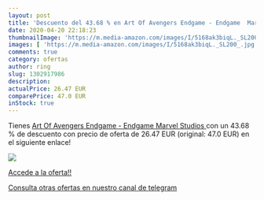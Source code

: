 ```yaml
---
layout: post
title: 'Descuento del 43.68 % en Art Of Avengers Endgame - Endgame  Marve'
date: 2020-04-20 22:18:23
thumbnailImage: 'https://m.media-amazon.com/images/I/5168ak3biqL._SL200_.jpg'
images: [ 'https://m.media-amazon.com/images/I/5168ak3biqL._SL200_.jpg' ]
comments: true
category: ofertas
author: ring
slug: 1302917986
description:
actualPrice: 26.47 EUR
comparePrice: 47.0 EUR
inStock: true
---
```


Tienes [Art Of Avengers Endgame - Endgame  Marvel Studios ](https://www.amazon.com/dp/1302917986/?tag=redken08-20) con un 43.68 % de descuento con precio de oferta de 26.47 EUR (original: 47.0 EUR) en el siguiente enlace!

[![](https://m.media-amazon.com/images/I/5168ak3biqL._SL200_.jpg)](https://www.amazon.com/dp/1302917986/?tag=redken08-20)

[Accede a la oferta!!](https://www.amazon.com/dp/1302917986/?tag=redken08-20)

[Consulta otras ofertas en nuestro canal de telegram](https://t.me/s/ofertas25)
